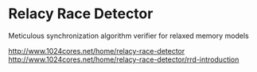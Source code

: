 # Relacy Race Detector
Meticulous synchronization algorithm verifier for relaxed memory models

http://www.1024cores.net/home/relacy-race-detector
http://www.1024cores.net/home/relacy-race-detector/rrd-introduction

